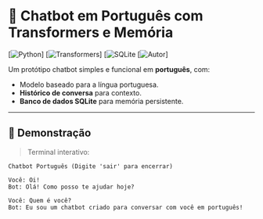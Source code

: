 # 🤖 Chatbot em Português com Transformers e Memória

[![Python](https://img.shields.io/badge/Python-3.10%2B-blue?logo=python&logoColor=white)]
[![Transformers](https://img.shields.io/badge/Transformers-HuggingFace-yellow?logo=huggingface&logoColor=white)]
[![SQLite](https://img.shields.io/badge/SQLite-3.0+-003B57?logo=sqlite&logoColor=white)
[![Autor](https://img.shields.io/badge/Autor-Arthur%20Teles-lightblue)]

Um protótipo chatbot simples e funcional em **português**, com:
- Modelo baseado para a língua portuguesa.
- **Histórico de conversa** para contexto.
- **Banco de dados SQLite** para memória persistente.

---

## 🚀 Demonstração

> Terminal interativo:

```
Chatbot Português (Digite 'sair' para encerrar)

Você: Oi!
Bot: Olá! Como posso te ajudar hoje?

Você: Quem é você?
Bot: Eu sou um chatbot criado para conversar com você em português!
